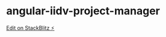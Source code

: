 # angular-iidv-project-manager

[Edit on StackBlitz ⚡️](https://stackblitz.com/edit/angular-iidv-project-manager)
